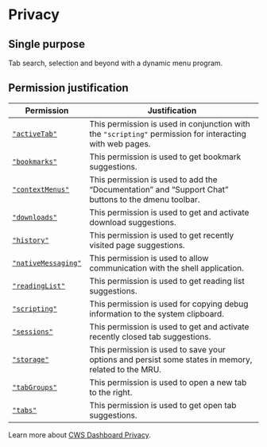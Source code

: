 # Privacy

## Single purpose

Tab search, selection and beyond with a dynamic menu program.

## Permission justification

Permission | Justification
--- | ---
[`"activeTab"`] | This permission is used in conjunction with the `"scripting"` permission for interacting with web pages.
[`"bookmarks"`] | This permission is used to get bookmark suggestions.
[`"contextMenus"`] | This permission is used to add the “Documentation” and “Support Chat” buttons to the dmenu toolbar.
[`"downloads"`] | This permission is used to get and activate download suggestions.
[`"history"`] | This permission is used to get recently visited page suggestions.
[`"nativeMessaging"`] | This permission is used to allow communication with the shell application.
[`"readingList"`] | This permission is used to get reading list suggestions.
[`"scripting"`] | This permission is used for copying debug information to the system clipboard.
[`"sessions"`] | This permission is used to get and activate recently closed tab suggestions.
[`"storage"`] | This permission is used to save your options and persist some states in memory, related to the MRU.
[`"tabGroups"`] | This permission is used to open a new tab to the right.
[`"tabs"`] | This permission is used to get open tab suggestions.

[`"activeTab"`]: https://developer.chrome.com/docs/extensions/reference/permissions-list#activeTab
[`"bookmarks"`]: https://developer.chrome.com/docs/extensions/reference/permissions-list#bookmarks
[`"contextMenus"`]: https://developer.chrome.com/docs/extensions/reference/permissions-list#contextMenus
[`"downloads"`]: https://developer.chrome.com/docs/extensions/reference/permissions-list#downloads
[`"history"`]: https://developer.chrome.com/docs/extensions/reference/permissions-list#history
[`"nativeMessaging"`]: https://developer.chrome.com/docs/extensions/reference/permissions-list#nativeMessaging
[`"readingList"`]: https://developer.chrome.com/docs/extensions/reference/permissions-list#readingList
[`"scripting"`]: https://developer.chrome.com/docs/extensions/reference/permissions-list#scripting
[`"sessions"`]: https://developer.chrome.com/docs/extensions/reference/permissions-list#sessions
[`"storage"`]: https://developer.chrome.com/docs/extensions/reference/permissions-list#storage
[`"tabGroups"`]: https://developer.chrome.com/docs/extensions/reference/permissions-list#tabGroups
[`"tabs"`]: https://developer.chrome.com/docs/extensions/reference/permissions-list#tabs

Learn more about [CWS Dashboard Privacy].

[CWS Dashboard Privacy]: https://developer.chrome.com/docs/webstore/cws-dashboard-privacy
